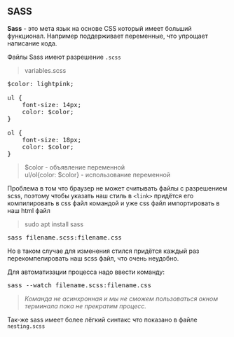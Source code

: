 <h2>SASS</h2>
<strong>Sass</strong> - это мета язык на основе CSS который имеет больший функционал.
Например поддерживает переменные, что упрощает написание кода.

Файлы Sass имеют разрешение `.scss`

> variables.scss

<pre>
$color: lightpink;

ul {
    font-size: 14px;
    color: $color;
}

ol {
    font-size: 18px;
    color: $color;
}
</pre>

> $color - объявление переменной
> <br>ul/ol{color: $color} - использование переменной

Проблема в том что браузер не может считывать файлы с разрешением scss,
поэтому чтобы указать наш стиль в `<link>` придётся его компилировать
в css файл командой и уже css файл импортировать в наш html файл

> sudo apt install sass
<pre>sass filename.scss:filename.css</pre>

Но в таком случае для изменения стился придётся каждый раз перекомпелировать наш 
scss файл, что очень неудобно. 

Для автоматизации процесса надо ввести команду: 
<pre>sass --watch filename.scss:filename.css</pre>

> *Команда не асинхронная и мы не сможем пользоваться окном терминала пока не прекратим процесс.*

Так-же sass имеет более лёгкий синтакс что показано в файле `nesting.scss`
